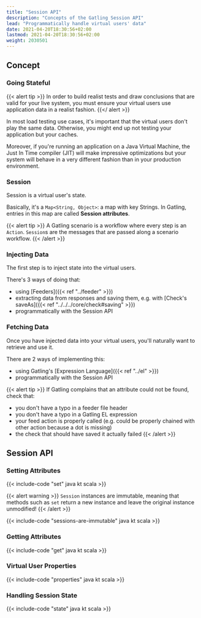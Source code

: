 ```yaml
---
title: "Session API"
description: "Concepts of the Gatling Session API"
lead: "Programmatically handle virtual users' data"
date: 2021-04-20T18:30:56+02:00
lastmod: 2021-04-20T18:30:56+02:00
weight: 2030501
---
```


## Concept

### Going Stateful

{{< alert tip >}}
In order to build realist tests and draw conclusions that are valid for your live system, you must ensure your virtual users use application data in a realist fashion.
{{</ alert >}}

In most load testing use cases, it's important that the virtual users don't play the same data.
Otherwise, you might end up not testing your application but your caches.

Moreover, if you're running an application on a Java Virtual Machine, the Just In Time compiler (JIT) will make impressive optimizations but your system will behave in a very different fashion than in your production environment.

### Session

Session is a virtual user's state.

Basically, it's a `Map<String, Object>`: a map with key Strings.
In Gatling, entries in this map are called **Session attributes**.

{{< alert tip >}}
A Gatling scenario is a workflow where every step is an `Action`.
`Session`s are the messages that are passed along a scenario workflow.
{{< /alert >}}

### Injecting Data

The first step is to inject state into the virtual users.

There's 3 ways of doing that:

* using [Feeders]({{< ref "../feeder" >}})
* extracting data from responses and saving them, e.g. with [Check's saveAs]({{< ref "../../../core/check#saving" >}})
* programmatically with the Session API

### Fetching Data

Once you have injected data into your virtual users, you'll naturally want to retrieve and use it.

There are 2 ways of implementing this:

* using Gatling's [Expression Language]({{< ref "../el" >}})
* programmatically with the Session API

{{< alert tip >}}
If Gatling complains that an attribute could not be found, check that:
* you don't have a typo in a feeder file header
* you don't have a typo in a Gatling EL expression
* your feed action is properly called (e.g. could be properly chained with other action because a dot is missing)
* the check that should have saved it actually failed
{{< /alert >}}

## Session API

### Setting Attributes

{{< include-code "set" java kt scala >}}

{{< alert warning >}}
`Session` instances are immutable, meaning that methods such as `set` return a new instance and leave the original instance unmodified!
{{< /alert >}}

{{< include-code "sessions-are-immutable" java kt scala >}}

### Getting Attributes

{{< include-code "get" java kt scala >}}

### Virtual User Properties

{{< include-code "properties" java kt scala >}}

### Handling Session State

{{< include-code "state" java kt scala >}}
